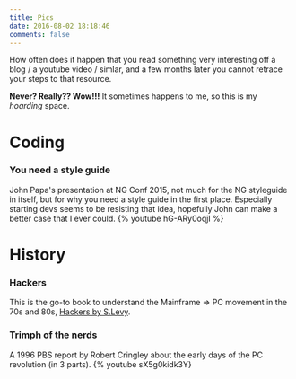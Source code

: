 ```yaml
---
title: Pics
date: 2016-08-02 18:18:46
comments: false
---
```

How often does it happen that you read something very interesting off a blog / a youtube video / simlar, and a few months later you cannot retrace your steps to that resource. 

**Never? Really?? Wow!!!** It sometimes happens to me, so this is my *hoarding* space.

# Coding

### You need a style guide
John Papa's presentation at NG Conf 2015, not much for the NG styleguide in itself, but for why you need a style guide in the first place. Especially starting devs seems to be resisting that idea, hopefully John can make a better case that I ever could.
{% youtube hG-ARy0oqjI %}

# History

### Hackers
This is the go-to book to understand the Mainframe => PC movement in the 70s and 80s, [Hackers by S.Levy](https://en.wikipedia.org/wiki/Hackers:_Heroes_of_the_Computer_Revolution).

### Trimph of the nerds
A 1996 PBS report by Robert Cringley about the early days of the PC revolution (in 3 parts).
{% youtube sX5g0kidk3Y}